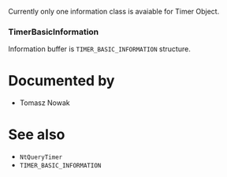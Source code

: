 Currently only one information class is avaiable for Timer Object.

### TimerBasicInformation

Information buffer is `TIMER_BASIC_INFORMATION` structure.

# Documented by

* Tomasz Nowak

# See also

* `NtQueryTimer`
* `TIMER_BASIC_INFORMATION`
